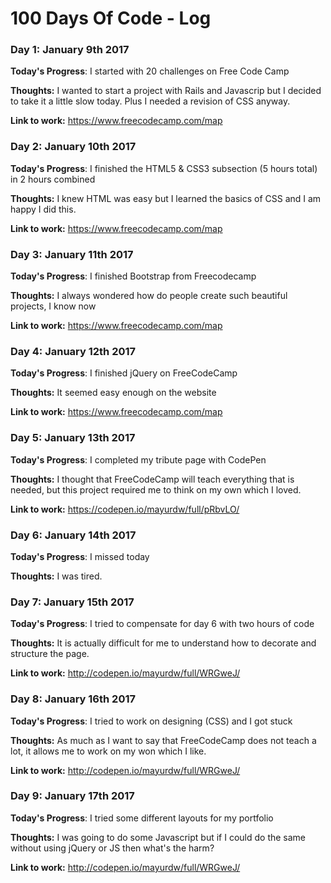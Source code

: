 # 100 Days Of Code - Log

### Day 1: January 9th 2017 

**Today's Progress**: I started with 20 challenges on Free Code Camp

**Thoughts:** I wanted to start a project with Rails and Javascrip but I decided to take it a little slow today. Plus I needed a revision of CSS anyway.

**Link to work:** https://www.freecodecamp.com/map

### Day 2: January 10th 2017 

**Today's Progress**: I finished the HTML5 & CSS3 subsection (5 hours total) in 2 hours combined

**Thoughts:** I knew HTML was easy but I learned the basics of CSS and I am happy I did this.

**Link to work:** https://www.freecodecamp.com/map

### Day 3: January 11th 2017 

**Today's Progress**: I finished Bootstrap from Freecodecamp

**Thoughts:** I always wondered how do people create such beautiful projects, I know now

**Link to work:** https://www.freecodecamp.com/map

### Day 4: January 12th 2017 

**Today's Progress**: I finished jQuery on FreeCodeCamp 

**Thoughts:** It seemed easy enough on the website

**Link to work:** https://www.freecodecamp.com/map

### Day 5: January 13th 2017 

**Today's Progress**: I completed my tribute page with CodePen

**Thoughts:** I thought that FreeCodeCamp will teach everything that is needed, but this project required me to think on my own which I loved.

**Link to work:** https://codepen.io/mayurdw/full/pRbvLO/

### Day 6: January 14th 2017 

**Today's Progress**: I missed today 

**Thoughts:** I was tired. 

### Day 7: January 15th 2017 

**Today's Progress**: I tried to compensate for day 6 with two hours of code

**Thoughts:** It is actually difficult for me to understand how to decorate and structure the page.

**Link to work:** http://codepen.io/mayurdw/full/WRGweJ/

### Day 8: January 16th 2017 

**Today's Progress**: I tried to work on designing (CSS) and I got stuck

**Thoughts:** As much as I want to say that FreeCodeCamp does not teach a lot, it allows me to work on my won which I like.

**Link to work:** http://codepen.io/mayurdw/full/WRGweJ/

### Day 9: January 17th 2017 

**Today's Progress**: I tried some different layouts for my portfolio

**Thoughts:** I was going to do some Javascript but if I could do the same without using jQuery or JS then what's the harm?

**Link to work:** http://codepen.io/mayurdw/full/WRGweJ/


